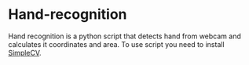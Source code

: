 Hand-recognition
================

Hand recognition is a python script that detects hand from webcam and calculates it coordinates and area.
To use script you need to install [SimpleCV](https://github.com/sightmachine/simplecv).